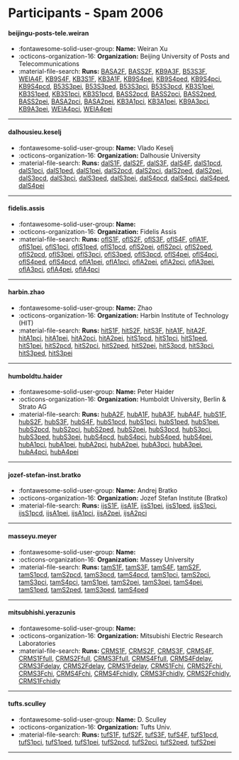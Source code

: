 # Participants - Spam 2006 

#### beijingu-posts-tele.weiran 
 - :fontawesome-solid-user-group: **Name:** Weiran Xu 
 - :octicons-organization-16: **Organization:** Beijing University of Posts and Telecommunications 
 - :material-file-search: **Runs:** [BASA2F](./runs.md#basa2f), [BASS2F](./runs.md#bass2f), [KB9A3F](./runs.md#kb9a3f), [B53S3F](./runs.md#b53s3f), [WEIA4F](./runs.md#weia4f), [KB9S4F](./runs.md#kb9s4f), [KB3S1F](./runs.md#kb3s1f), [KB3A1F](./runs.md#kb3a1f), [KB9S4pei](./runs.md#kb9s4pei), [KB9S4ped](./runs.md#kb9s4ped), [KB9S4pci](./runs.md#kb9s4pci), [KB9S4pcd](./runs.md#kb9s4pcd), [B53S3pei](./runs.md#b53s3pei), [B53S3ped](./runs.md#b53s3ped), [B53S3pci](./runs.md#b53s3pci), [B53S3pcd](./runs.md#b53s3pcd), [KB3S1pei](./runs.md#kb3s1pei), [KB3S1ped](./runs.md#kb3s1ped), [KB3S1pci](./runs.md#kb3s1pci), [KB3S1pcd](./runs.md#kb3s1pcd), [BASS2pcd](./runs.md#bass2pcd), [BASS2pci](./runs.md#bass2pci), [BASS2ped](./runs.md#bass2ped), [BASS2pei](./runs.md#bass2pei), [BASA2pci](./runs.md#basa2pci), [BASA2pei](./runs.md#basa2pei), [KB3A1pci](./runs.md#kb3a1pci), [KB3A1pei](./runs.md#kb3a1pei), [KB9A3pci](./runs.md#kb9a3pci), [KB9A3pei](./runs.md#kb9a3pei), [WEIA4pci](./runs.md#weia4pci), [WEIA4pei](./runs.md#weia4pei) 

---
#### dalhousieu.keselj 
 - :fontawesome-solid-user-group: **Name:** Vlado Keselj 
 - :octicons-organization-16: **Organization:** Dalhousie University 
 - :material-file-search: **Runs:** [dalS1F](./runs.md#dals1f), [dalS2F](./runs.md#dals2f), [dalS3F](./runs.md#dals3f), [dalS4F](./runs.md#dals4f), [dalS1pcd](./runs.md#dals1pcd), [dalS1pci](./runs.md#dals1pci), [dalS1ped](./runs.md#dals1ped), [dalS1pei](./runs.md#dals1pei), [dalS2pcd](./runs.md#dals2pcd), [dalS2pci](./runs.md#dals2pci), [dalS2ped](./runs.md#dals2ped), [dalS2pei](./runs.md#dals2pei), [dalS3pcd](./runs.md#dals3pcd), [dalS3pci](./runs.md#dals3pci), [dalS3ped](./runs.md#dals3ped), [dalS3pei](./runs.md#dals3pei), [dalS4pcd](./runs.md#dals4pcd), [dalS4pci](./runs.md#dals4pci), [dalS4ped](./runs.md#dals4ped), [dalS4pei](./runs.md#dals4pei) 

---
#### fidelis.assis 
 - :fontawesome-solid-user-group: **Name:**  
 - :octicons-organization-16: **Organization:** Fidelis Assis 
 - :material-file-search: **Runs:** [oflS1F](./runs.md#ofls1f), [oflS2F](./runs.md#ofls2f), [oflS3F](./runs.md#ofls3f), [oflS4F](./runs.md#ofls4f), [oflA1F](./runs.md#ofla1f), [oflS1pei](./runs.md#ofls1pei), [oflS1pci](./runs.md#ofls1pci), [oflS1ped](./runs.md#ofls1ped), [oflS1pcd](./runs.md#ofls1pcd), [oflS2pei](./runs.md#ofls2pei), [oflS2pci](./runs.md#ofls2pci), [oflS2ped](./runs.md#ofls2ped), [oflS2pcd](./runs.md#ofls2pcd), [oflS3pei](./runs.md#ofls3pei), [oflS3pci](./runs.md#ofls3pci), [oflS3ped](./runs.md#ofls3ped), [oflS3pcd](./runs.md#ofls3pcd), [oflS4pei](./runs.md#ofls4pei), [oflS4pci](./runs.md#ofls4pci), [oflS4ped](./runs.md#ofls4ped), [oflS4pcd](./runs.md#ofls4pcd), [oflA1pei](./runs.md#ofla1pei), [oflA1pci](./runs.md#ofla1pci), [oflA2pei](./runs.md#ofla2pei), [oflA2pci](./runs.md#ofla2pci), [oflA3pei](./runs.md#ofla3pei), [oflA3pci](./runs.md#ofla3pci), [oflA4pei](./runs.md#ofla4pei), [oflA4pci](./runs.md#ofla4pci) 

---
#### harbin.zhao 
 - :fontawesome-solid-user-group: **Name:** Zhao 
 - :octicons-organization-16: **Organization:** Harbin Institute of Technology (HIT) 
 - :material-file-search: **Runs:** [hitS1F](./runs.md#hits1f), [hitS2F](./runs.md#hits2f), [hitS3F](./runs.md#hits3f), [hitA1F](./runs.md#hita1f), [hitA2F](./runs.md#hita2f), [hitA1pci](./runs.md#hita1pci), [hitA1pei](./runs.md#hita1pei), [hitA2pci](./runs.md#hita2pci), [hitA2pei](./runs.md#hita2pei), [hitS1pcd](./runs.md#hits1pcd), [hitS1pci](./runs.md#hits1pci), [hitS1ped](./runs.md#hits1ped), [hitS1pei](./runs.md#hits1pei), [hitS2pcd](./runs.md#hits2pcd), [hitS2pci](./runs.md#hits2pci), [hitS2ped](./runs.md#hits2ped), [hitS2pei](./runs.md#hits2pei), [hitS3pcd](./runs.md#hits3pcd), [hitS3pci](./runs.md#hits3pci), [hitS3ped](./runs.md#hits3ped), [hitS3pei](./runs.md#hits3pei) 

---
#### humboldtu.haider 
 - :fontawesome-solid-user-group: **Name:** Peter Haider 
 - :octicons-organization-16: **Organization:** Humboldt University, Berlin & Strato AG 
 - :material-file-search: **Runs:** [hubA2F](./runs.md#huba2f), [hubA1F](./runs.md#huba1f), [hubA3F](./runs.md#huba3f), [hubA4F](./runs.md#huba4f), [hubS1F](./runs.md#hubs1f), [hubS2F](./runs.md#hubs2f), [hubS3F](./runs.md#hubs3f), [hubS4F](./runs.md#hubs4f), [hubS1pcd](./runs.md#hubs1pcd), [hubS1pci](./runs.md#hubs1pci), [hubS1ped](./runs.md#hubs1ped), [hubS1pei](./runs.md#hubs1pei), [hubS2pcd](./runs.md#hubs2pcd), [hubS2pci](./runs.md#hubs2pci), [hubS2ped](./runs.md#hubs2ped), [hubS2pei](./runs.md#hubs2pei), [hubS3pcd](./runs.md#hubs3pcd), [hubS3pci](./runs.md#hubs3pci), [hubS3ped](./runs.md#hubs3ped), [hubS3pei](./runs.md#hubs3pei), [hubS4pcd](./runs.md#hubs4pcd), [hubS4pci](./runs.md#hubs4pci), [hubS4ped](./runs.md#hubs4ped), [hubS4pei](./runs.md#hubs4pei), [hubA1pci](./runs.md#huba1pci), [hubA1pei](./runs.md#huba1pei), [hubA2pci](./runs.md#huba2pci), [hubA2pei](./runs.md#huba2pei), [hubA3pci](./runs.md#huba3pci), [hubA3pei](./runs.md#huba3pei), [hubA4pci](./runs.md#huba4pci), [hubA4pei](./runs.md#huba4pei) 

---
#### jozef-stefan-inst.bratko 
 - :fontawesome-solid-user-group: **Name:** Andrej Bratko 
 - :octicons-organization-16: **Organization:** Jozef Stefan Institute (Bratko) 
 - :material-file-search: **Runs:** [ijsS1F](./runs.md#ijss1f), [ijsA1F](./runs.md#ijsa1f), [ijsS1pei](./runs.md#ijss1pei), [ijsS1ped](./runs.md#ijss1ped), [ijsS1pci](./runs.md#ijss1pci), [ijsS1pcd](./runs.md#ijss1pcd), [ijsA1pei](./runs.md#ijsa1pei), [ijsA1pci](./runs.md#ijsa1pci), [ijsA2pei](./runs.md#ijsa2pei), [ijsA2pci](./runs.md#ijsa2pci) 

---
#### masseyu.meyer 
 - :fontawesome-solid-user-group: **Name:**  
 - :octicons-organization-16: **Organization:** Massey University 
 - :material-file-search: **Runs:** [tamS1F](./runs.md#tams1f), [tamS3F](./runs.md#tams3f), [tamS4F](./runs.md#tams4f), [tamS2F](./runs.md#tams2f), [tamS1pcd](./runs.md#tams1pcd), [tamS2pcd](./runs.md#tams2pcd), [tamS3pcd](./runs.md#tams3pcd), [tamS4pcd](./runs.md#tams4pcd), [tamS1pci](./runs.md#tams1pci), [tamS2pci](./runs.md#tams2pci), [tamS3pci](./runs.md#tams3pci), [tamS4pci](./runs.md#tams4pci), [tamS1pei](./runs.md#tams1pei), [tamS2pei](./runs.md#tams2pei), [tamS3pei](./runs.md#tams3pei), [tamS4pei](./runs.md#tams4pei), [tamS1ped](./runs.md#tams1ped), [tamS2ped](./runs.md#tams2ped), [tamS3ped](./runs.md#tams3ped), [tamS4ped](./runs.md#tams4ped) 

---
#### mitsubhishi.yerazunis 
 - :fontawesome-solid-user-group: **Name:**  
 - :octicons-organization-16: **Organization:** Mitsubishi Electric Research Laboratories 
 - :material-file-search: **Runs:** [CRMS1F](./runs.md#crms1f), [CRMS2F](./runs.md#crms2f), [CRMS3F](./runs.md#crms3f), [CRMS4F](./runs.md#crms4f), [CRMS1Ffull](./runs.md#crms1ffull), [CRMS2Ffull](./runs.md#crms2ffull), [CRMS3Ffull](./runs.md#crms3ffull), [CRMS4Ffull](./runs.md#crms4ffull), [CRMS4Fdelay](./runs.md#crms4fdelay), [CRMS3Fdelay](./runs.md#crms3fdelay), [CRMS2Fdelay](./runs.md#crms2fdelay), [CRMS1Fdelay](./runs.md#crms1fdelay), [CRMS1Fchi](./runs.md#crms1fchi), [CRMS2Fchi](./runs.md#crms2fchi), [CRMS3Fchi](./runs.md#crms3fchi), [CRMS4Fchi](./runs.md#crms4fchi), [CRMS4Fchidly](./runs.md#crms4fchidly), [CRMS3Fchidly](./runs.md#crms3fchidly), [CRMS2Fchidly](./runs.md#crms2fchidly), [CRMS1Fchidly](./runs.md#crms1fchidly) 

---
#### tufts.sculley 
 - :fontawesome-solid-user-group: **Name:** D. Sculley 
 - :octicons-organization-16: **Organization:** Tufts Univ. 
 - :material-file-search: **Runs:** [tufS1F](./runs.md#tufs1f), [tufS2F](./runs.md#tufs2f), [tufS3F](./runs.md#tufs3f), [tufS4F](./runs.md#tufs4f), [tufS1pcd](./runs.md#tufs1pcd), [tufS1pci](./runs.md#tufs1pci), [tufS1ped](./runs.md#tufs1ped), [tufS1pei](./runs.md#tufs1pei), [tufS2pcd](./runs.md#tufs2pcd), [tufS2pci](./runs.md#tufs2pci), [tufS2ped](./runs.md#tufs2ped), [tufS2pei](./runs.md#tufs2pei) 

---
